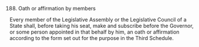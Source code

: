 188. Oath or affirmation by members

Every member of the Legislative Assembly or the Legislative Council of a State shall, before taking his seat, make and subscribe before the Governor, or some person appointed in that behalf by him, an oath or affirmation according to the form set out for the purpose in the Third Schedule.

